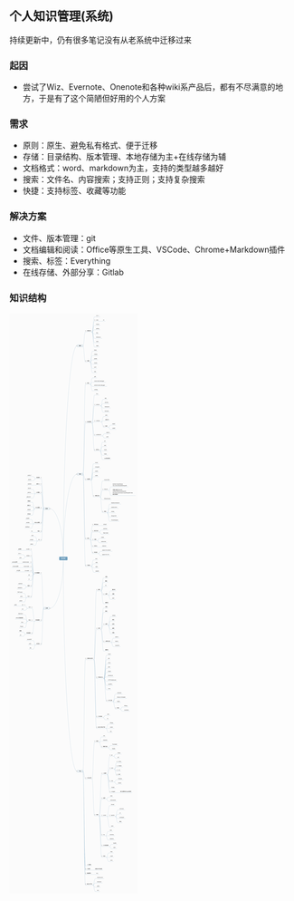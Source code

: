 ## 个人知识管理(系统)

持续更新中，仍有很多笔记没有从老系统中迁移过来

### 起因

* 尝试了Wiz、Evernote、Onenote和各种wiki系产品后，都有不尽满意的地方，于是有了这个简陋但好用的个人方案

### 需求

* 原则：原生、避免私有格式、便于迁移
* 存储：目录结构、版本管理、本地存储为主+在线存储为辅
* 文档格式：word、markdown为主，支持的类型越多越好
* 搜索：文件名、内容搜索；支持正则；支持复杂搜索
* 快捷：支持标签、收藏等功能

### 解决方案

* 文件、版本管理：git
* 文档编辑和阅读：Office等原生工具、VSCode、Chrome+Markdown插件
* 搜索、标签：Everything
* 在线存储、外部分享：Gitlab

### 知识结构

![](tech_tree.png)